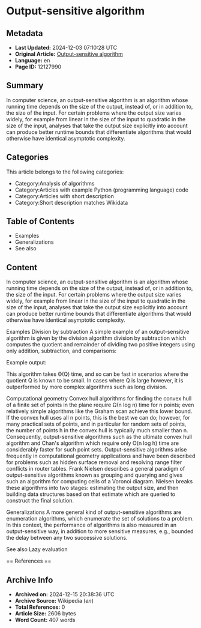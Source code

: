 # Output-sensitive algorithm

## Metadata
- **Last Updated:** 2024-12-03 07:10:28 UTC
- **Original Article:** [Output-sensitive algorithm](https://en.wikipedia.org/wiki/Output-sensitive_algorithm)
- **Language:** en
- **Page ID:** 12127990

## Summary
In computer science, an output-sensitive algorithm is an algorithm whose running time depends on the size of the output, instead of, or in addition to, the size of the input. For certain problems where the output size varies widely, for example from linear in the size of the input to quadratic in the size of the input, analyses that take the output size explicitly into account can produce better runtime bounds that differentiate algorithms that would otherwise have identical asymptotic complexity.

## Categories
This article belongs to the following categories:

- Category:Analysis of algorithms
- Category:Articles with example Python (programming language) code
- Category:Articles with short description
- Category:Short description matches Wikidata

## Table of Contents

- Examples
- Generalizations
- See also

## Content

In computer science, an output-sensitive algorithm is an algorithm whose running time depends on the size of the output, instead of, or in addition to, the size of the input. For certain problems where the output size varies widely, for example from linear in the size of the input to quadratic in the size of the input, analyses that take the output size explicitly into account can produce better runtime bounds that differentiate algorithms that would otherwise have identical asymptotic complexity.

Examples
Division by subtraction
A simple example of an output-sensitive algorithm is given by the division algorithm division by subtraction which computes the quotient and remainder of dividing two positive integers using only addition, subtraction, and comparisons:

Example output:

This algorithm takes Θ(Q) time, and so can be fast in scenarios where the quotient Q is known to be small. In cases where Q is large however, it is outperformed by more complex algorithms such as long division.

Computational geometry
Convex hull algorithms for finding the convex hull of a finite set of points in the plane require Ω(n log n) time for n points; even relatively simple algorithms like the Graham scan achieve this lower bound. If the convex hull uses all n points, this is the best we can do; however, for many practical sets of points, and in particular for random sets of points, the number of points h in the convex hull is typically much smaller than n. Consequently, output-sensitive algorithms such as the ultimate convex hull algorithm and Chan's algorithm which require only O(n log h) time are considerably faster for such point sets.
Output-sensitive algorithms arise frequently in computational geometry applications and have been described for problems such as hidden surface removal and resolving range filter conflicts in router tables.
Frank Nielsen describes a general paradigm of output-sensitive algorithms known as grouping and querying and gives such an algorithm for computing cells of a Voronoi diagram. Nielsen breaks these algorithms into two stages: estimating the output size, and then building data structures based on that estimate which are queried to construct the final solution.

Generalizations
A more general kind of output-sensitive algorithms are enumeration algorithms, which enumerate the set of solutions to a problem. In this context, the performance of algorithms is also measured in an output-sensitive way, in addition to more sensitive measures, e.g., bounded the delay between any two successive solutions.

See also
Lazy evaluation


== References ==

## Archive Info
- **Archived on:** 2024-12-15 20:38:36 UTC
- **Archive Source:** Wikipedia (_en_)
- **Total References:** 0
- **Article Size:** 2606 bytes
- **Word Count:** 407 words
